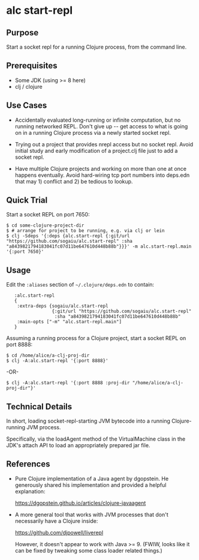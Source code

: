# alc start-repl

## Purpose

Start a socket repl for a running Clojure process, from the command line.

## Prerequisites

* Some JDK (using >= 8 here)
* clj / clojure

## Use Cases

* Accidentally evaluated long-running or infinite computation, but no running networked REPL.  Don't give up -- get access to what is going on in a running Clojure process via a newly started socket repl.

* Trying out a project that provides nrepl access but no socket repl.  Avoid initial study and early modification of a project.clj file just to add a socket repl.

* Have multiple Clojure projects and working on more than one at once happens eventually.  Avoid hard-wiring tcp port numbers into deps.edn that may 1) conflict and 2) be tedious to lookup.

## Quick Trial

Start a socket REPL on port 7650:

```
$ cd some-clojure-project-dir
$ # arrange for project to be running, e.g. via clj or lein
$ clj -Sdeps '{:deps {alc.start-repl {:git/url "https://github.com/sogaiu/alc.start-repl" :sha "a8439821794183041fc07d11be647610d448b88b"}}}' -m alc.start-repl.main '{:port 7650}'
```

## Usage

Edit the `:aliases` section of `~/.clojure/deps.edn` to contain:

```
   :alc.start-repl
   {
    :extra-deps {sogaiu/alc.start-repl
                 {:git/url "https://github.com/sogaiu/alc.start-repl"
                  :sha "a8439821794183041fc07d11be647610d448b88b"
    :main-opts ["-m" "alc.start-repl.main"]
   }
```

Assuming a running process for a Clojure project, start a socket REPL on port 8888:

```
$ cd /home/alice/a-clj-proj-dir
$ clj -A:alc.start-repl '{:port 8888}'
```

-OR-

```
$ clj -A:alc.start-repl '{:port 8888 :proj-dir "/home/alice/a-clj-proj-dir"}'
```

## Technical Details

In short, loading socket-repl-starting JVM bytecode into a running Clojure-running JVM process.

Specifically, via the loadAgent method of the VirtualMachine class in the JDK's attach API to load an appropriately prepared jar file.

## References

* Pure Clojure implementation of a Java agent by dgopstein.  He generously shared his implementation and provided a helpful explanation:

  <https://dgopstein.github.io/articles/clojure-javaagent>

* A more general tool that works with JVM processes that don't necessarily have a Clojure inside:

  <https://github.com/djpowell/liverepl>

  However, it doesn't appear to work with Java >= 9.  (FWIW, looks like it can be fixed by tweaking some class loader related things.)
